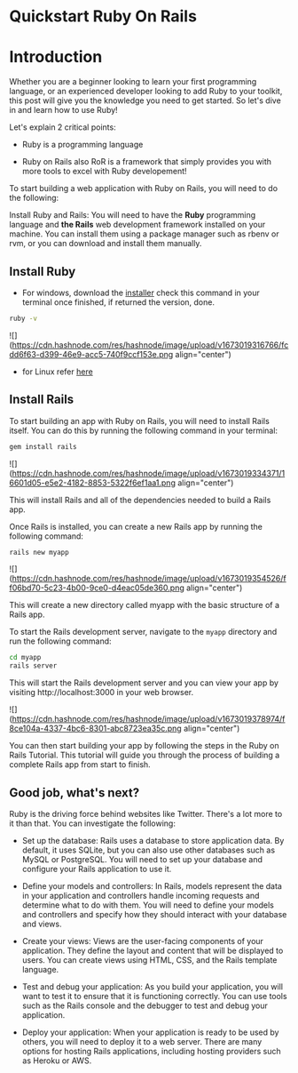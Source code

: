# Quickstart Ruby On Rails

# Introduction

Whether you are a beginner looking to learn your first programming language, or an experienced developer looking to add Ruby to your toolkit, this post will give you the knowledge you need to get started. So let's dive in and learn how to use Ruby!

Let's explain 2 critical points:

* Ruby is a programming language
    
* Ruby on Rails also RoR is a framework that simply provides you with more tools to excel with Ruby developement!
    

To start building a web application with Ruby on Rails, you will need to do the following:

Install Ruby and Rails: You will need to have the **Ruby** programming language and **the Rails** web development framework installed on your machine. You can install them using a package manager such as rbenv or rvm, or you can download and install them manually.

## Install Ruby

* For windows, download the [installer](https://rubyinstaller.org/) check this command in your terminal once finished, if returned the version, done.
    

```bash
ruby -v
```

![](https://cdn.hashnode.com/res/hashnode/image/upload/v1673019316766/fcdd6f63-d399-46e9-acc5-740f9ccf153e.png align="center")

* for Linux refer [here](https://www.ruby-lang.org/en/documentation/installation/)
    

## Install Rails

To start building an app with Ruby on Rails, you will need to install Rails itself. You can do this by running the following command in your terminal:

```bash
gem install rails
```

![](https://cdn.hashnode.com/res/hashnode/image/upload/v1673019334371/16601d05-e5e2-4182-8853-5322f6ef1aa1.png align="center")

This will install Rails and all of the dependencies needed to build a Rails app.

Once Rails is installed, you can create a new Rails app by running the following command:

```bash
rails new myapp
```

![](https://cdn.hashnode.com/res/hashnode/image/upload/v1673019354526/ff06bd70-5c23-4b00-9ce0-d4eac05de360.png align="center")

This will create a new directory called myapp with the basic structure of a Rails app.

To start the Rails development server, navigate to the `myapp` directory and run the following command:

```bash
cd myapp
rails server
```

This will start the Rails development server and you can view your app by visiting http://localhost:3000 in your web browser.

![](https://cdn.hashnode.com/res/hashnode/image/upload/v1673019378974/f8ce104a-4337-4bc6-8301-abc8723ea35c.png align="center")

You can then start building your app by following the steps in the Ruby on Rails Tutorial. This tutorial will guide you through the process of building a complete Rails app from start to finish.

## Good job, what's next?

Ruby is the driving force behind websites like Twitter. There's a lot more to it than that. You can investigate the following:

* Set up the database: Rails uses a database to store application data. By default, it uses SQLite, but you can also use other databases such as MySQL or PostgreSQL. You will need to set up your database and configure your Rails application to use it.
    
* Define your models and controllers: In Rails, models represent the data in your application and controllers handle incoming requests and determine what to do with them. You will need to define your models and controllers and specify how they should interact with your database and views.
    
* Create your views: Views are the user-facing components of your application. They define the layout and content that will be displayed to users. You can create views using HTML, CSS, and the Rails template language.
    
* Test and debug your application: As you build your application, you will want to test it to ensure that it is functioning correctly. You can use tools such as the Rails console and the debugger to test and debug your application.
    
* Deploy your application: When your application is ready to be used by others, you will need to deploy it to a web server. There are many options for hosting Rails applications, including hosting providers such as Heroku or AWS.